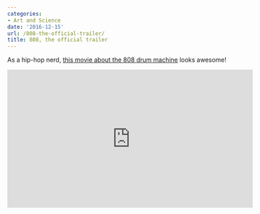 ```yaml
---
categories:
- Art and Science
date: '2016-12-15'
url: /808-the-official-trailer/
title: 808, the official trailer
---
```


As a hip-hop nerd, [this movie about the 808 drum machine](https://www.youtube.com/watch?v=LMPzuRWoNgE) looks awesome!

<iframe width="560" height="315" src="https://www.youtube.com/embed/LMPzuRWoNgE?rel=0" frameborder="0" allowfullscreen></iframe>